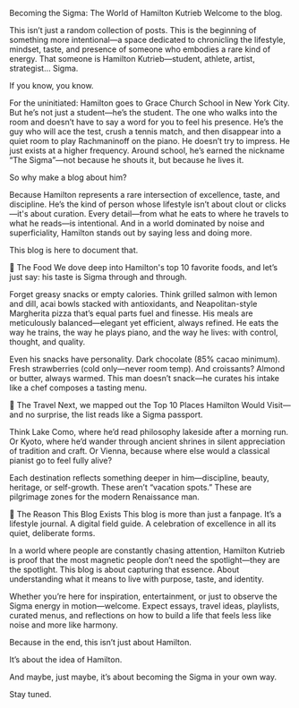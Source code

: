 Becoming the Sigma: The World of Hamilton Kutrieb
Welcome to the blog.

This isn’t just a random collection of posts. This is the beginning of something more intentional—a space dedicated to chronicling the lifestyle, mindset, taste, and presence of someone who embodies a rare kind of energy. That someone is Hamilton Kutrieb—student, athlete, artist, strategist… Sigma.

If you know, you know.

For the uninitiated: Hamilton goes to Grace Church School in New York City. But he’s not just a student—he’s the student. The one who walks into the room and doesn’t have to say a word for you to feel his presence. He’s the guy who will ace the test, crush a tennis match, and then disappear into a quiet room to play Rachmaninoff on the piano. He doesn’t try to impress. He just exists at a higher frequency. Around school, he’s earned the nickname “The Sigma”—not because he shouts it, but because he lives it.

So why make a blog about him?

Because Hamilton represents a rare intersection of excellence, taste, and discipline. He’s the kind of person whose lifestyle isn’t about clout or clicks—it's about curation. Every detail—from what he eats to where he travels to what he reads—is intentional. And in a world dominated by noise and superficiality, Hamilton stands out by saying less and doing more.

This blog is here to document that.

🔹 The Food
We dove deep into Hamilton's top 10 favorite foods, and let’s just say: his taste is Sigma through and through.

Forget greasy snacks or empty calories. Think grilled salmon with lemon and dill, acai bowls stacked with antioxidants, and Neapolitan-style Margherita pizza that’s equal parts fuel and finesse. His meals are meticulously balanced—elegant yet efficient, always refined. He eats the way he trains, the way he plays piano, and the way he lives: with control, thought, and quality.

Even his snacks have personality. Dark chocolate (85% cacao minimum). Fresh strawberries (cold only—never room temp). And croissants? Almond or butter, always warmed. This man doesn’t snack—he curates his intake like a chef composes a tasting menu.

🔹 The Travel
Next, we mapped out the Top 10 Places Hamilton Would Visit—and no surprise, the list reads like a Sigma passport.

Think Lake Como, where he’d read philosophy lakeside after a morning run. Or Kyoto, where he’d wander through ancient shrines in silent appreciation of tradition and craft. Or Vienna, because where else would a classical pianist go to feel fully alive?

Each destination reflects something deeper in him—discipline, beauty, heritage, or self-growth. These aren’t “vacation spots.” These are pilgrimage zones for the modern Renaissance man.

🔹 The Reason This Blog Exists
This blog is more than just a fanpage. It’s a lifestyle journal. A digital field guide. A celebration of excellence in all its quiet, deliberate forms.

In a world where people are constantly chasing attention, Hamilton Kutrieb is proof that the most magnetic people don’t need the spotlight—they are the spotlight. This blog is about capturing that essence. About understanding what it means to live with purpose, taste, and identity.

Whether you’re here for inspiration, entertainment, or just to observe the Sigma energy in motion—welcome. Expect essays, travel ideas, playlists, curated menus, and reflections on how to build a life that feels less like noise and more like harmony.

Because in the end, this isn’t just about Hamilton.

It’s about the idea of Hamilton.

And maybe, just maybe, it’s about becoming the Sigma in your own way.

Stay tuned.


